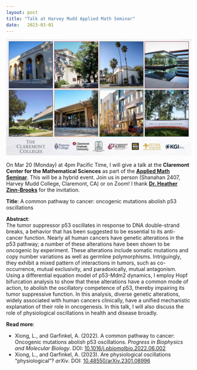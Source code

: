 ```yaml
---
layout: post
title: "Talk at Harvey Mudd Applied Math Seminar"
date:   2023-03-01 
---
```


![HarveyMudd_Talk](/images/Claremont_Colleges.jpeg)

On Mar 20 (Monday) at 4pm Pacific Time, I will give a talk at the **Claremont Center for the Mathematical Sciences** as part of the [**Applied Math Seminar**](https://colleges.claremont.edu/ccms/event/applied-math-seminar-ivy-xiong-usc/). This will be a hybrid event. Join us in person (Shanahan 2407, Harvey Mudd College, Claremont, CA) or on Zoom! I thank [**Dr. Heather Zinn-Brooks**](https://math.hmc.edu/hzinnbrooks/) for the invitation. 

**Title**: A common pathway to cancer: oncogenic mutations abolish p53 oscillations

**Abstract**: \
The tumor suppressor p53 oscillates in response to DNA double-strand breaks, a behavior that has been suggested to be essential to its anti-cancer function. Nearly all human cancers have genetic alterations in the p53 pathway; a number of these alterations have been shown to be oncogenic by experiment. These alterations include somatic mutations and copy number variations as well as germline polymorphisms. Intriguingly, they exhibit a mixed pattern of interactions in tumors, such as co-occurrence, mutual exclusivity, and paradoxically, mutual antagonism. Using a differential equation model of p53-Mdm2 dynamics, I employ Hopf bifurcation analysis to show that these alterations have a common mode of action, to abolish the oscillatory competence of p53, thereby impairing its tumor suppressive function. In this analysis, diverse genetic alterations, widely associated with human cancers clinically, have a unified mechanistic explanation of their role in oncogenesis. In this talk, I will also discuss the role of physiological oscillations in health and disease broadly.

**Read more**:
- Xiong, L., and Garfinkel, A. (2022). A common pathway to cancer: Oncogenic mutations abolish p53 oscillations. *Progress in Biophysics and Molecular Biology*. DOI: [10.1016/j.pbiomolbio.2022.06.002](https://doi.org/10.1016/j.pbiomolbio.2022.06.002)
- Xiong, L., and Garfinkel, A. (2023). Are physiological oscillations “physiological”? *arXiv*. DOI: [10.48550/arXiv.2301.08996](https://arxiv.org/abs/2301.08996) 